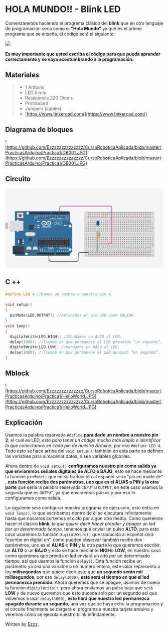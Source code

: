 # HOLA MUNDO!! - Blink LED

Comenzaremos haciendo el programa clásico del **blink** que en otro lenguaje de programación sería como el **“Hola Mundo”** ya que es el primer programa que se enseña, el código será el siguiente. 

![](https://theinnovativefablab.files.wordpress.com/2015/04/light_blink.gif)

**Es muy importante que usted escriba el código para que pueda aprender correctamente y se vaya acostumbrando a la programación:**

## Materiales
> - 1 Arduino
> - LED 5 mm
> - Resistencia 220 Ohm's
> - Protoboard 
> - Jumpers (cables) 
> - [https://www.tinkercad.com/](https://www.tinkercad.com/)

## Diagrama de bloques
![https://github.com/Ezzzzzzzzzzzzzz/CursoRoboticaAplicada/blob/master/PracticasArduino/Practica1/DB001.JPG](https://github.com/Ezzzzzzzzzzzzzz/CursoRoboticaAplicada/blob/master/PracticasArduino/Practica1/DB001.JPG)

## Circuito

![BlinkLED](https://github.com/Ezzzzzzzzzzzzzz/CursoRoboticaAplicada/blob/master/PracticasArduino/Practica1/BlinkLED.JPG)

## C ++
```c
#define LED 4 //Damos un nombre a nuestro pin 4.

void setup()
{
  pinMode(LED,OUTPUT); //Definimos el pin LED como SALIDA.
}
void loop()
{ 
  digitalWrite(LED,HIGH); //Mandamos un ALTO al LED.
  delay(1000); //Tiempo en que permanece el LED prendido “un segundo”.
  digitalWrite(LED,LOW); //Mandamos un BAJO al LED.
  delay(1000); //Tiempo en que permanece el LED apagado “un segundo”.
}
```
## Mblock
![https://github.com/Ezzzzzzzzzzzzzz/CursoRoboticaAplicada/blob/master/PracticasArduino/Practica1/HelloWorld.JPG](https://github.com/Ezzzzzzzzzzzzzz/CursoRoboticaAplicada/blob/master/PracticasArduino/Practica1/HelloWorld.JPG)

## Explicación 

Usamos la palabra reservada ``#define`` **para darle un nombre a nuestro pin 2**, el cual es LED, _esto para tener un código mucho más limpio e identificar lo que conectamos en cada pin de nuestro Arduino_, por eso ``#define LED 4``. Todo esto se hace arriba del ``void setup()``, también en esta parte se definen las variables para almacenar datos, o sea variables globales.

Ahora dentro de ``void setup()`` **configuramos nuestro pin como salida ya que enviaremos señales digitales de ALTO o BAJO**, esto se hace mediante la función ``pinMode()`` que en su traducción al español sería “pin en modo de” , **esta función recibe dos parámetros, uno que es el ALIAS o PIN y la otra parte** que sería la palabra reservada ``INPUT`` u ``OUTPUT``, en este caso usamos la segunda que es ``OUTPUT``, ya que enviaremos pulsos y por eso lo configuramos como salida.

Lo siguiente será configurar nuestro programa de ejecución, esto entra en ``void loop()``, lo  que escribamos dentro de él se ejecutara infinitamente hasta que nosotros cortemos el ciclo por algún otro medio. Como queremos hacer el clásico **blink**, _lo que quiere decir hacer prender y apagar un led por un determinado tiempo_, tenemos que enviar un pulso **ALTO**, para este caso usaremos la función ``digitalWrite()`` que traducida al español será “escribe en digital un”, como pueden observar también recibe dos parámetros, uno es el **ALIAS** o **PIN** y la otra parte lo que queremos escribir, un **ALTO** o un **BAJO** y esto se hace mediante **HIGH**o **LOW**, en nuestro caso como queremos que prenda el led enviará un alto por un determinado tiempo, así que usamos la función ``delay()``. Esta función recibe un parámetro ya sea una variable o un numero entero, este valor representa a los **milisegundos** que quiere decir esto que **un segundo serán mil milisegundos**, por eso ``delay(1000)``, **este será el tiempo en que el led permanezca prendido**. Ahora queremos que se apague, usamos de nuevo la función ``digitalWrite()``, pero ahora enviamos un pulso bajo que será **LOW** y de nuevo queremos que esto suceda solo por un segundo así que volvemos a usar ``delay(1000)``, **esto hará que nuestro led permanezca apagado durante un segundo**, una vez que se haya echo la programación y el circuito finalmente se cargara el programa a nuestra tarjeta arduino y veremos cómo se ejecuta nuestro blink infinitamente.



Written by  [Ezzz](https://ezzzzzzzzzzzzzz.github.io/).
<!--stackedit_data:
eyJoaXN0b3J5IjpbNzIxMzY5MTUzLDE1MzcwOTk4NDUsLTE0OT
k3NTUxLC0xMDIxMDU5NjIsMjAxMjcyMTY0MCwxMzE1NjU2MTM4
LC0xNzMwODg0MTMxLC0yMDAzNTQ4ODk5LC0xNTQzMDM4MTI3LC
01OTU3ODk2NTAsLTE0Njg4NTQ3NDBdfQ==
-->